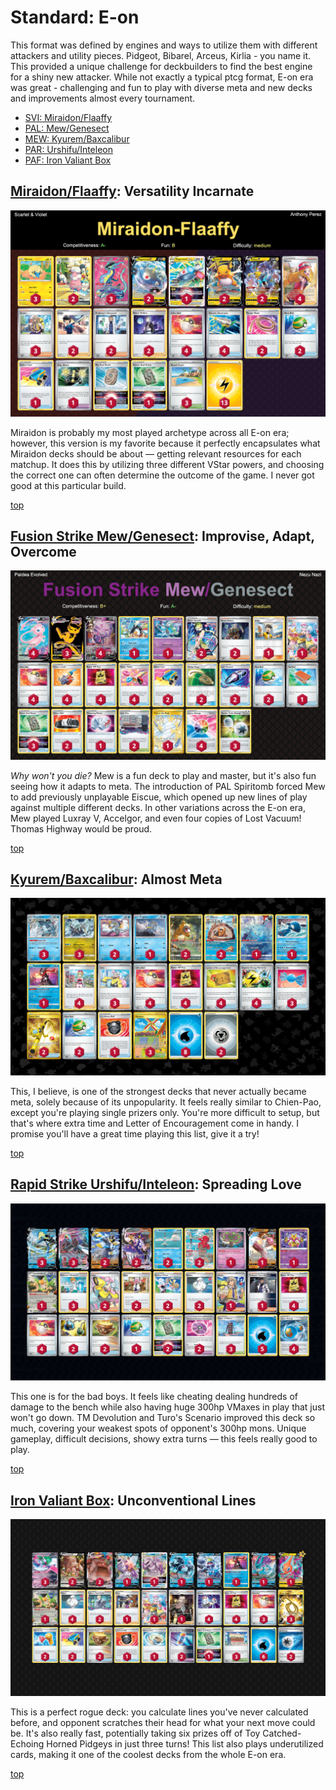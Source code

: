 # Standard: E-on

This format was defined by engines and ways to utilize them with different attackers and utility pieces. Pidgeot, Bibarel, Arceus, Kirlia - you name it. This provided a unique challenge for deckbuilders to find the best engine for a shiny new attacker. While not exactly a typical ptcg format, E-on era was great - challenging and fun to play with diverse meta and new decks and improvements almost every tournament. 

* [SVI: Miraidon/Flaaffy](#miraidonflaaffy-versatility-incarnate)
* [PAL: Mew/Genesect](#fusion-strike-mewgenesect-improvise-adapt-overcome)
* [MEW: Kyurem/Baxcalibur](kyurem-baxcalibur)
* [PAR: Urshifu/Inteleon](#rapid-strike-urshifuinteleon-spreading-love)
* [PAF: Iron Valiant Box](#iron-valiant-box-unconventional-lines)

## [Miraidon/Flaaffy](https://github.com/RituLiot/ptcg-decks/blob/main/Standard/04BST-SVI/Miraidon-Flaaffy.md): Versatility Incarnate

![decklist](../!Images/Standard/4BST-SVI/Miraidon-Flaaffy.png)

Miraidon is probably my most played archetype across all E-on era; however, this version is my favorite because it perfectly encapsulates what Miraidon decks should be about — getting relevant resources for each matchup. It does this by utilizing three different VStar powers, and choosing the correct one can often determine the outcome of the game. I never got good at this particular build.

[top](#standard-e-on)

## [Fusion Strike Mew/Genesect](https://github.com/RituLiot/ptcg-decks/blob/main/Standard/05BST-PAL/Mew-Genesect%20Fusion.md): Improvise, Adapt, Overcome

![decklist](../!Images/Standard/5BST-PAL/Mew-Genesect%20Fusion.png)

*Why won't you die?* Mew is a fun deck to play and master, but it's also fun seeing how it adapts to meta. The introduction of PAL Spiritomb forced Mew to add previously unplayable Eiscue, which opened up new lines of play against multiple different decks. In other variations across the E-on era, Mew played Luxray V, Accelgor, and even four copies of Lost Vacuum! Thomas Highway would be proud.

[top](#standard-e-on)

## [Kyurem/Baxcalibur](https://github.com/RituLiot/ptcg-decks/blob/main/Standard/07BST-MEW/Kyurem-Baxcalibur.md): Almost Meta

![decklist](../!Images/Standard/7BST-MEW/Kyurem-Baxcalibur.png)

This, I believe, is one of the strongest decks that never actually became meta, solely because of its unpopularity. It feels really similar to Chien-Pao, except you're playing single prizers only. You're more difficult to setup, but that's where extra time and Letter of Encouragement come in handy. I promise you'll have a great time playing this list, give it a try!

[top](#standard-e-on)

## [Rapid Strike Urshifu/Inteleon](https://github.com/RituLiot/ptcg-decks/blob/main/Standard/08BST-PAR/Rapid%20Strike%20Urshifu-Inteleon.md): Spreading Love

![decklist](../!Images/Standard/8BST-PAR/Rapid%20Strike%20Urshifu-Inteleon.png)

This one is for the bad boys. It feels like cheating dealing hundreds of damage to the bench while also having huge 300hp VMaxes in play that just won't go down. TM Devolution and Turo's Scenario improved this deck so much, covering your weakest spots of opponent's 300hp mons. Unique gameplay, difficult decisions, showy extra turns — this feels really good to play.

[top](#standard-e-on)

## [Iron Valiant Box](https://github.com/RituLiot/ptcg-decks/blob/main/Standard/09BST-PAF/Iron%20Valiant%20Box.md): Unconventional Lines

![decklist](../!Images/Standard/09BST-PAF/Iron%20Valiant%20Box.PNG)

This is a perfect rogue deck: you calculate lines you've never calculated before, and opponent scratches their head for what your next move could be. It's also really fast, potentially taking six prizes off of Toy Catched-Echoing Horned Pidgeys in just three turns! This list also plays underutilized cards, making it one of the coolest decks from the whole E-on era.

[top](#standard-e-on)
